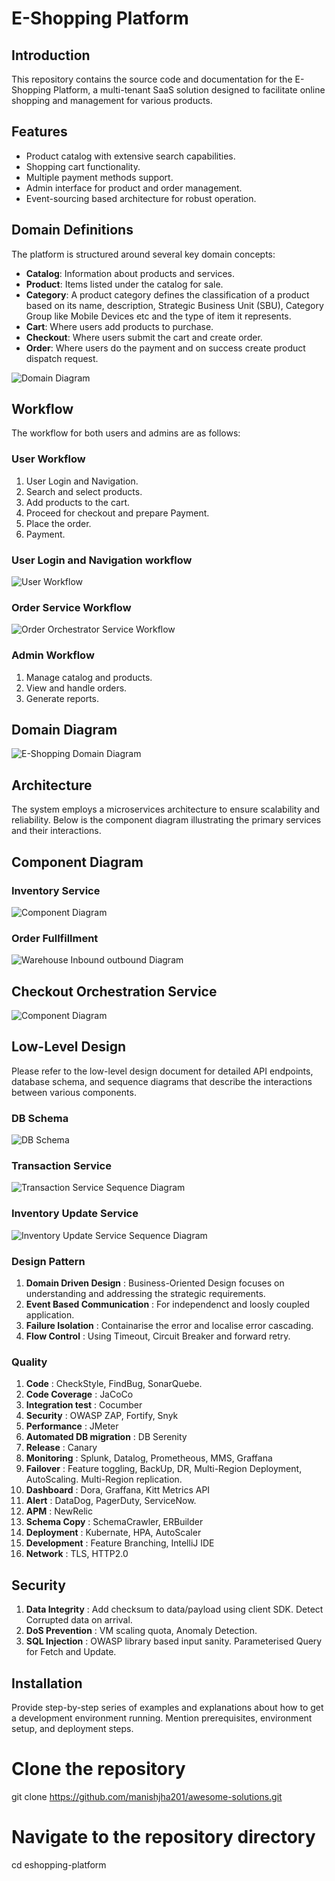 # E-Shopping Platform

## Introduction
This repository contains the source code and documentation for the E-Shopping Platform, a multi-tenant SaaS solution designed to facilitate online shopping and management for various products.

## Features
- Product catalog with extensive search capabilities.
- Shopping cart functionality.
- Multiple payment methods support.
- Admin interface for product and order management.
- Event-sourcing based architecture for robust operation.

## Domain Definitions
The platform is structured around several key domain concepts:
- **Catalog**: Information about products and services.
- **Product**: Items listed under the catalog for sale.
- **Category**: A product category defines the classification of a product based on its name, description, Strategic Business Unit (SBU), Category Group like Mobile Devices etc and the type of item it represents.
- **Cart**: Where users add products to purchase.
- **Checkout**: Where users submit the cart and create order.
- **Order**: Where users do the payment and on success create product dispatch request.




![Domain Diagram](images/eshopping_domain_diagram.jpg)

## Workflow
The workflow for both users and admins are as follows:

### User Workflow
1. User Login and Navigation.
2. Search and select products.
3. Add products to the cart.
4. Proceed for checkout and prepare Payment.
5. Place the order.
6. Payment.

### User Login and Navigation workflow
![User Workflow](images/eshopping_workflow_diagram.jpg)

### Order Service Workflow
![Order Orchestrator Service Workflow](images/eshopping_order_orchestrator_workflow.jpg)
 
### Admin Workflow
1. Manage catalog and products.
2. View and handle orders.
3. Generate reports.

## Domain Diagram
![E-Shopping Domain Diagram](images/domain_diagram_eshop.jpg)



## Architecture
The system employs a microservices architecture to ensure scalability and reliability. Below is the component diagram illustrating the primary services and their interactions.

## Component Diagram

### Inventory Service
![Component Diagram](images/Eshopping_component_diagram.jpg)

### Order Fullfillment
![Warehouse Inbound outbound Diagram](images/eshopping_order_fullfillment_v2.jpg)


## Checkout Orchestration Service
![Component Diagram](images/Eshopping_container_diagram.jpg)


## Low-Level Design
Please refer to the low-level design document for detailed API endpoints, database schema, and sequence diagrams that describe the interactions between various components.
### DB Schema
![DB Schema](images/eshopping_schema.png)

### Transaction Service
![Transaction Service Sequence Diagram](images/eshopping_transaction_service.jpg)

### Inventory Update Service
![Inventory Update Service Sequence Diagram](images/sequence_diagram.jpeg)

### Design Pattern 
1. **Domain Driven Design** : Business-Oriented Design focuses on understanding and addressing the strategic requirements.
2. **Event Based Communication** : For independenct and loosly coupled application.
3. **Failure Isolation** : Containarise the error and localise error cascading.
4. **Flow Control** : Using Timeout, Circuit Breaker and forward retry.

### Quality
1. **Code** : CheckStyle, FindBug, SonarQuebe.
2. **Code Coverage** : JaCoCo
3. **Integration test** : Cocumber
4. **Security** : OWASP ZAP, Fortify, Snyk
5. **Performance** : JMeter
6. **Automated DB migration** : DB Serenity
7. **Release** : Canary
8. **Monitoring** : Splunk, Datalog, Prometheous, MMS, Graffana
9. **Failover** : Feature toggling, BackUp, DR, Multi-Region Deployment, AutoScaling. Multi-Region replication.
10. **Dashboard** : Dora, Graffana, Kitt Metrics API
11. **Alert** : DataDog, PagerDuty, ServiceNow.
12. **APM** : NewRelic
13. **Schema Copy** : SchemaCrawler, ERBuilder
14. **Deployment** : Kubernate, HPA, AutoScaler
15. **Development** : Feature Branching, IntelliJ IDE
16. **Network** : TLS, HTTP2.0

## Security 
1. **Data Integrity** : Add checksum to data/payload using client SDK. Detect Corrupted data on arrival.
2. **DoS Prevention** : VM scaling quota, Anomaly Detection.
3. **SQL Injection** : OWASP library based input sanity. Parameterised Query for Fetch and Update. 

## Installation
Provide step-by-step series of examples and explanations about how to get a development environment running. Mention prerequisites, environment setup, and deployment steps.

# Clone the repository
git clone https://github.com/manishjha201/awesome-solutions.git 

# Navigate to the repository directory
cd eshopping-platform

